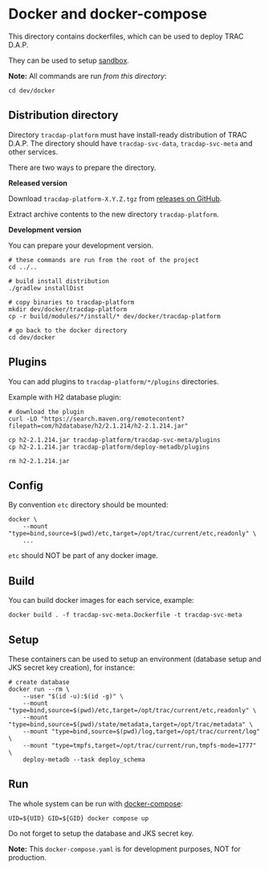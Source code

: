# Docker and docker-compose

This directory contains dockerfiles, which can be used to deploy TRAC D.A.P.

They can be used to setup [sandbox](https://tracdap.finos.org/en/stable/deployment/sandbox.html).

**Note:** All commands are run *from this directory*: 

```
cd dev/docker
```

## Distribution directory

Directory `tracdap-platform` must have install-ready distribution of TRAC D.A.P.
The directory should have `tracdap-svc-data`, `tracdap-svc-meta` and other services.

There are two ways to prepare the directory.

**Released version**

Download `tracdap-platform-X.Y.Z.tgz` from [releases on GitHub](https://github.com/finos/tracdap/releases).

Extract archive contents to the new directory `tracdap-platform`.

**Development version**

You can prepare your development version.

```
# these commands are run from the root of the project
cd ../..

# build install distribution
./gradlew installDist

# copy binaries to tracdap-platform
mkdir dev/docker/tracdap-platform
cp -r build/modules/*/install/* dev/docker/tracdap-platform

# go back to the docker directory
cd dev/docker
```

## Plugins

You can add plugins to `tracdap-platform/*/plugins` directories.

Example with H2 database plugin:

```
# download the plugin
curl -LO "https://search.maven.org/remotecontent?filepath=com/h2database/h2/2.1.214/h2-2.1.214.jar"

cp h2-2.1.214.jar tracdap-platform/tracdap-svc-meta/plugins
cp h2-2.1.214.jar tracdap-platform/deploy-metadb/plugins

rm h2-2.1.214.jar
```

## Config

By convention `etc` directory should be mounted:

```
docker \
    --mount "type=bind,source=$(pwd)/etc,target=/opt/trac/current/etc,readonly" \
    ...
```

`etc` should NOT be part of any docker image.

## Build

You can build docker images for each service, example:

```
docker build . -f tracdap-svc-meta.Dockerfile -t tracdap-svc-meta 
```

## Setup

These containers can be used to setup an environment
(database setup and JKS secret key creation), for instance:

```
# create database
docker run --rm \
    --user "$(id -u):$(id -g)" \
    --mount "type=bind,source=$(pwd)/etc,target=/opt/trac/current/etc,readonly" \
    --mount "type=bind,source=$(pwd)/state/metadata,target=/opt/trac/metadata" \
    --mount "type=bind,source=$(pwd)/log,target=/opt/trac/current/log" \
    --mount "type=tmpfs,target=/opt/trac/current/run,tmpfs-mode=1777" \
    deploy-metadb --task deploy_schema
```

## Run

The whole system can be run with [docker-compose](https://docs.docker.com/compose/):

```
UID=${UID} GID=${GID} docker compose up
```

Do not forget to setup the database and JKS secret key.

**Note:** This `docker-compose.yaml` is for development purposes, NOT for production.